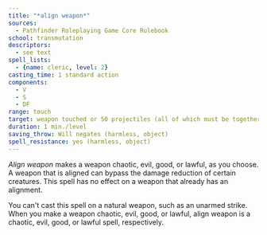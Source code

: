 ```yaml
---
title: "*align weapon*"
sources:
  - Pathfinder Roleplaying Game Core Rulebook
school: transmutation
descriptors:
  - see text
spell_lists:
  - {name: cleric, level: 2}
casting_time: 1 standard action
components:
  - V
  - S
  - DF
range: touch
target: weapon touched or 50 projectiles (all of which must be together at the time of casting)
duration: 1 min./level
saving_throw: Will negates (harmless, object)
spell_resistance: yes (harmless, object)
---
```


*Align weapon* makes a weapon chaotic, evil, good, or lawful, as you choose. A weapon that is aligned can bypass the damage reduction of certain creatures. This spell has no effect on a weapon that already has an alignment.

You can't cast this spell on a natural weapon, such as an unarmed strike. When you make a weapon chaotic, evil, good, or lawful, align weapon is a chaotic, evil, good, or lawful spell, respectively.

